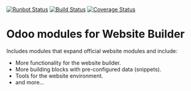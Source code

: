 [![Runbot Status](https://runbot.odoo-community.org/runbot/badge/flat/186/12.0.svg)](https://runbot.odoo-community.org/runbot/repo/github-com-oca-website-186)
[![Build Status](https://travis-ci.org/OCA/website.svg?branch=12.0)](https://travis-ci.org/OCA/website)
[![Coverage Status](https://codecov.io/gh/OCA/website/branch/12.0/graph/badge.svg)](https://codecov.io/gh/OCA/website)

Odoo modules for Website Builder
================================

Includes modules that expand official website modules and include:

* More functionality for the website builder.
* More building blocks with pre-configured data (snippets).
* Tools for the website environment.
* and more...


